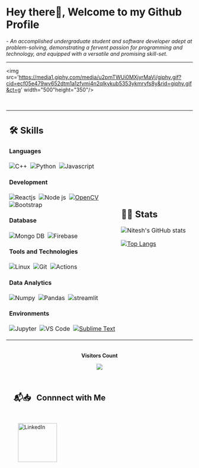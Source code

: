 # Hey there👋, Welcome to my Github Profile
 <p>- <i>An accomplished undergraduate student and software developer adept at problem-solving, demonstrating a fervent passion for programming and technology, and equipped with a versatile and promising skill-set.




</i></p>

<hr>

<img src='https://media1.giphy.com/media/u2pmTWUi0MXjyrMaVj/giphy.gif?cid=ecf05e479wv652dtm1a1zfvmi4n2qlkykub5353ykmryfs8y&rid=giphy.gif&ct=g'    width="500"height="350"/>
 

</br>

<table width="100%" >

 <tr>
    <td width="60%">
     
## 🛠️ Skills

#### Languages

![C++](https://img.shields.io/badge/-C++-05122A?style=flat&logo=C%2B%2B&logoColor=00599C)&nbsp;
![Python](https://img.shields.io/badge/-Python-05122A?style=flat&logo=python)&nbsp;
![Javascript](https://img.shields.io/badge/JavaScript-05122A?style=flat&)

#### Development
![Reactjs](https://img.shields.io/badge/React-20232A?style=flat&logo=react&logoColor=61DAFB)&nbsp;
![Node js](https://img.shields.io/badge/Node%20JS-339933?style=flat&logo=nodedotjs&logoColor=white)&nbsp;
[![OpenCV](https://img.shields.io/badge/OpenCV-5C3EE8?style=flat&logo=opencv&logoColor=white&labelColor=000080)](https://opencv.org/)
![Bootstrap](https://img.shields.io/badge/Bootstrap-7952B3?style=flat&logo=Bootstrap&logoColor=white)


#### Database

![Mongo DB](https://img.shields.io/badge/MongoDB-316192?style=flat&logo=mongodb&logoColor=47A248)&nbsp;
![Firebase](https://img.shields.io/badge/Firebase-FFCA28?style=flat&logo=firebase&logoColor=black)

#### Tools and Technologies

![Linux](https://img.shields.io/badge/Linux-05122A?style=flat&logo=linux&logoColor=white)&nbsp;
![Git](https://img.shields.io/badge/-Git-05122A?style=flat&logo=git)&nbsp;
![Actions](https://img.shields.io/badge/GitHub_Actions-2088FF?style=flat&logo=github-actions&logoColor=white)


#### Data Analytics 

![Numpy](https://img.shields.io/badge/Numpy-777BB4?style=flat&logo=numpy&logoColor=white)&nbsp;
![Pandas](https://img.shields.io/badge/Pandas-2C2D72?style=flat&logo=pandas&logoColor=white)&nbsp;
![streamlit](https://img.shields.io/badge/Streamlit-f6333a?style=flat&logo=streamlit&logoColor=white)

#### Environments

![Jupyter](https://img.shields.io/badge/Jupyter-F37626.svg?&style=flat&logo=Jupyter&logoColor=white)&nbsp;
![VS Code](https://img.shields.io/badge/Visual_Studio_Code-0078D4?style=flat&logo=visual%20studio%20code&logoColor=white)&nbsp;
[![Sublime Text](https://img.shields.io/badge/Sublime%20Text-000080?style=flat&logo=sublime%20text&logoColor=white)](https://www.sublimetext.com/)


</td>
    <td>
  
## 📄📜 Stats

![Nitesh's GitHub stats](https://github-readme-stats.vercel.app/api?username=NimbleNitesh&show_icons=true&theme=codeSTACKr)

[![Top Langs](https://github-readme-stats.vercel.app/api/top-langs/?username=NimbleNitesh&layout=compact)](https://github.com/NimbleNitesh/github-readme-stats)
  </td>
 </tr>

</table>

</br> 


<div align="center">
 <b style = {font-weight: 600}>Visitors Count</b>

<p align="center"><img align="center" src="https://profile-counter.glitch.me/{NimbleNitesh}/count.svg" /></p> 
<br>
</div>
 



## &nbsp; &nbsp; 📬📥 &nbsp; Connnect with Me

</br>

&nbsp; &nbsp; &nbsp; &nbsp; <a href="https://www.linkedin.com/in/nitesh-srivastava7/"><img width="105px" alt="LinkedIn" src="https://img.shields.io/badge/LinkedIn%20-%230077B5.svg?&style=flat&logo=linkedin&logoColor=white"/></a> &nbsp;&nbsp;&nbsp; 


</br>
</br>



<!---
NimbleNitesh/NimbleNitesh is a ✨ special ✨ repository because its `README.md` (this file) appears on your GitHub profile.
You can click the Preview link to take a look at your changes.
--->
